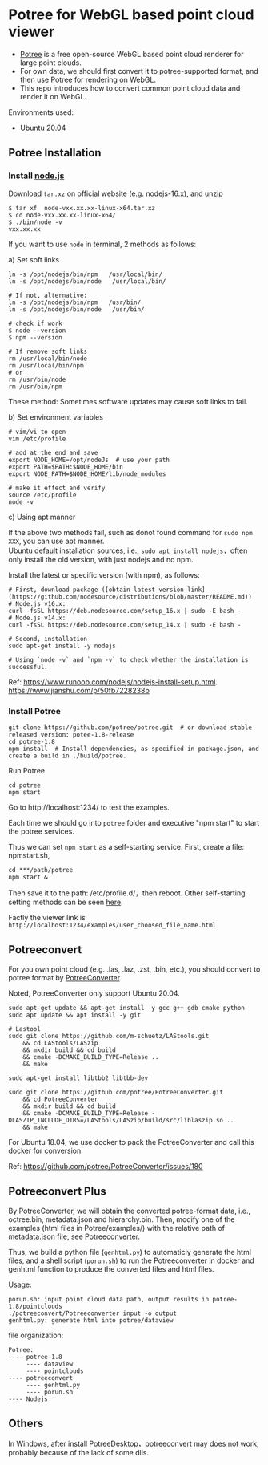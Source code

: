 # Potree for WebGL based point cloud viewer

- [Potree](https://github.com/potree/potree) is a free open-source WebGL based point cloud renderer for large point clouds.  
- For own data, we should first convert it to potree-supported format, and then use Potree for rendering on WebGL.
- This repo introduces how to convert common point cloud data and render it on WebGL.

Environments used: 
- Ubuntu 20.04



## Potree Installation


### Install [node.js](http://nodejs.org/)

Download `tar.xz` on official website (e.g. nodejs-16.x), and unzip

```
$ tar xf  node-vxx.xx.xx-linux-x64.tar.xz       
$ cd node-vxx.xx.xx-linux-x64/                  
$ ./bin/node -v                              
vxx.xx.xx     
```

If you want to use `node` in terminal, 2 methods as follows:

a) Set soft links 

```
ln -s /opt/nodejs/bin/npm   /usr/local/bin/ 
ln -s /opt/nodejs/bin/node   /usr/local/bin/

# If not, alternative:
ln -s /opt/nodejs/bin/npm   /usr/bin/ 
ln -s /opt/nodejs/bin/node   /usr/bin/
```

```
# check if work
$ node --version
$ npm --version
```

```
# If remove soft links
rm /usr/local/bin/node
rm /usr/local/bin/npm
# or
rm /usr/bin/node
rm /usr/bin/npm
```

These method: Sometimes software updates may cause soft links to fail.

b) Set environment variables 

```
# vim/vi to open
vim /etc/profile

# add at the end and save
export NODE_HOME=/opt/nodeJs  # use your path
export PATH=$PATH:$NODE_HOME/bin 
export NODE_PATH=$NODE_HOME/lib/node_modules

# make it effect and verify
source /etc/profile
node -v 
```


c) Using apt manner

If the above two methods fail, such as donot found command for `sudo npm XXX`, you can use apt manner.  
Ubuntu default installation sources, i.e., `sudo apt install nodejs`，often only install the old version, with just nodejs and no npm.

Install the latest or specific version (with npm), as follows:

```
# First, download package ([obtain latest version link](https://github.com/nodesource/distributions/blob/master/README.md))
# Node.js v16.x:
curl -fsSL https://deb.nodesource.com/setup_16.x | sudo -E bash -
# Node.js v14.x:
curl -fsSL https://deb.nodesource.com/setup_14.x | sudo -E bash -

# Second, installation
sudo apt-get install -y nodejs

# Using `node -v` and `npm -v` to check whether the installation is successful.
```

Ref: 
https://www.runoob.com/nodejs/nodejs-install-setup.html.
https://www.jianshu.com/p/50fb7228238b


### Install Potree

```
git clone https://github.com/potree/potree.git  # or download stable released version: potee-1.8-release
cd potree-1.8
npm install  # Install dependencies, as specified in package.json, and create a build in ./build/potree.
```

Run Potree

```
cd potree
npm start
```

Go to http://localhost:1234/ to test the examples.

Each time we should go into `potree` folder and executive "npm start" to start the potree services.

Thus we can set `npm start` as a self-starting service. First, create a file: npmstart.sh,   

```
cd ***/path/potree
npm start &
```

Then save it to the path: /etc/profile.d/，then reboot. Other self-starting setting methods can be seen [here](https://blog.51cto.com/u_14442495/2905438).
  
Factly the viewer link is `http://localhost:1234/examples/user_choosed_file_name.html`   




## Potreeconvert

For you own point cloud (e.g. .las, .laz, .zst, .bin, etc.), you should convert to potree format by [PotreeConverter](https://github.com/potree/PotreeConverter).

Noted, PotreeConverter only support Ubuntu 20.04.

```
sudo apt-get update && apt-get install -y gcc g++ gdb cmake python 
sudo apt update && apt install -y git

# Lastool
sudo git clone https://github.com/m-schuetz/LAStools.git 
    && cd LAStools/LASzip 
    && mkdir build && cd build 
    && cmake -DCMAKE_BUILD_TYPE=Release .. 
    && make

sudo apt-get install libtbb2 libtbb-dev 

sudo git clone https://github.com/potree/PotreeConverter.git 
    && cd PotreeConverter 
    && mkdir build && cd build 
    && cmake -DCMAKE_BUILD_TYPE=Release -DLASZIP_INCLUDE_DIRS=/LAStools/LASzip/build/src/liblaszip.so .. 
    && make 
```

For Ubuntu 18.04, we use docker to pack the PotreeConverter and call this docker for conversion.


Ref: https://github.com/potree/PotreeConverter/issues/180




## Potreeconvert Plus

By PotreeConverter, we will obtain the converted potree-format data, i.e., octree.bin, metadata.json and hierarchy.bin. Then, modify one of the examples (html files in Potree/examples/) with the relative path of metadata.json file, see [Potreeconverter](https://github.com/potree/PotreeConverter).

Thus, we build a python file (`genhtml.py`) to automaticly generate the html files, and a shell script (`porun.sh`) to run the Potreeconverter in docker and genhtml function to produce the converted files and html files.

Usage:

```
porun.sh: input point cloud data path, output results in potree-1.8/pointclouds
./potreeconvert/Potreeconverter input -o output
genhtml.py: generate html into potree/dataview
```



file organization:

```
Potree:
---- potree-1.8
     ---- dataview
     ---- pointclouds
---- potreeconvert
     ---- genhtml.py
     ---- porun.sh
---- Nodejs
```




## Others

In Windows, after install PotreeDesktop，potreeconvert may does not work, probably because of the lack of some dlls.




